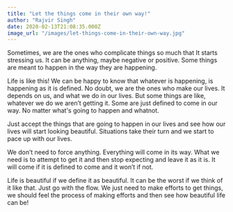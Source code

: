 ```yaml
---
title: "Let the things come in their own way!"
author: "Rajvir Singh"
date: 2020-02-13T21:08:35.000Z
image_url: "/images/let-things-come-in-their-own-way.jpg"
---
```


Sometimes, we are the ones who complicate things so much that It starts stressing us. It can be anything, maybe negative or positive. Some things are meant to happen in the way they are happening.

Life is like this! We can be happy to know that whatever is happening, is happening as it is defined. No doubt, we are the ones who make our lives. It depends on us, and what we do in our lives. But some things are like, whatever we do we aren’t getting it. Some are just defined to come in our way. No matter what's going to happen and whatnot.

Just accept the things that are going to happen in our lives and see how our lives will start looking beautiful. Situations take their turn and we start to pace up with our lives.

We don’t need to force anything. Everything will come in its way. What we need is to attempt to get it and then stop expecting and leave it as it is. It will come if it is defined to come and it won’t if not.

Life is beautiful if we define it as beautiful. It can be the worst if we think of it like that. Just go with the flow. We just need to make efforts to get things, we should feel the process of making efforts and then see how beautiful life can be!